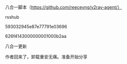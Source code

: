 八合一脚本（https://github.com/reeceyng/v2ray-agent/）

rsshub

593032945e87e77791e03696

626f4143000000001000b2aa

八合一更新

作者回来了，卸载重安无痛。准备开始分享

